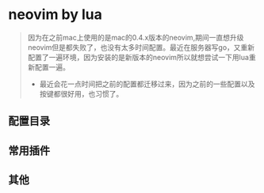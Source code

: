 # neovim by lua

> 因为在之前mac上使用的是mac的0.4.x版本的neovim,期间一直想升级neovim但是都失败了，也没有太多时间配置。最近在服务器写go，又重新配置了一遍环境，因为安装的是新版本的neovim所以就想尝试一下用lua重新配置一遍。
> * 最近会花一点时间把之前的配置都迁移过来，因为之前的一些配置以及按键都很好用，也习惯了。

## 配置目录

## 常用插件

## 其他
